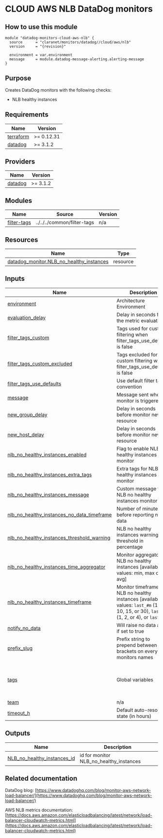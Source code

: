 # CLOUD AWS NLB DataDog monitors

## How to use this module

```hcl
module "datadog-monitors-cloud-aws-nlb" {
  source      = "claranet/monitors/datadog//cloud/aws/nlb"
  version     = "{revision}"

  environment = var.environment
  message     = module.datadog-message-alerting.alerting-message
}

```

## Purpose

Creates DataDog monitors with the following checks:

- NLB healthy instances

<!-- BEGIN_TF_DOCS -->
## Requirements

| Name | Version |
|------|---------|
| <a name="requirement_terraform"></a> [terraform](#requirement\_terraform) | >= 0.12.31 |
| <a name="requirement_datadog"></a> [datadog](#requirement\_datadog) | >= 3.1.2 |

## Providers

| Name | Version |
|------|---------|
| <a name="provider_datadog"></a> [datadog](#provider\_datadog) | >= 3.1.2 |

## Modules

| Name | Source | Version |
|------|--------|---------|
| <a name="module_filter-tags"></a> [filter-tags](#module\_filter-tags) | ../../../common/filter-tags | n/a |

## Resources

| Name | Type |
|------|------|
| [datadog_monitor.NLB_no_healthy_instances](https://registry.terraform.io/providers/DataDog/datadog/latest/docs/resources/monitor) | resource |

## Inputs

| Name | Description | Type | Default | Required |
|------|-------------|------|---------|:--------:|
| <a name="input_environment"></a> [environment](#input\_environment) | Architecture Environment | `string` | n/a | yes |
| <a name="input_evaluation_delay"></a> [evaluation\_delay](#input\_evaluation\_delay) | Delay in seconds for the metric evaluation | `number` | `900` | no |
| <a name="input_filter_tags_custom"></a> [filter\_tags\_custom](#input\_filter\_tags\_custom) | Tags used for custom filtering when filter\_tags\_use\_defaults is false | `string` | `"*"` | no |
| <a name="input_filter_tags_custom_excluded"></a> [filter\_tags\_custom\_excluded](#input\_filter\_tags\_custom\_excluded) | Tags excluded for custom filtering when filter\_tags\_use\_defaults is false | `string` | `""` | no |
| <a name="input_filter_tags_use_defaults"></a> [filter\_tags\_use\_defaults](#input\_filter\_tags\_use\_defaults) | Use default filter tags convention | `string` | `"true"` | no |
| <a name="input_message"></a> [message](#input\_message) | Message sent when a monitor is triggered | `any` | n/a | yes |
| <a name="input_new_group_delay"></a> [new\_group\_delay](#input\_new\_group\_delay) | Delay in seconds before monitor new resource | `number` | `300` | no |
| <a name="input_new_host_delay"></a> [new\_host\_delay](#input\_new\_host\_delay) | Delay in seconds before monitor new resource | `number` | `300` | no |
| <a name="input_nlb_no_healthy_instances_enabled"></a> [nlb\_no\_healthy\_instances\_enabled](#input\_nlb\_no\_healthy\_instances\_enabled) | Flag to enable NLB no healthy instances monitor | `string` | `"true"` | no |
| <a name="input_nlb_no_healthy_instances_extra_tags"></a> [nlb\_no\_healthy\_instances\_extra\_tags](#input\_nlb\_no\_healthy\_instances\_extra\_tags) | Extra tags for NLB no healthy instances monitor | `list(string)` | `[]` | no |
| <a name="input_nlb_no_healthy_instances_message"></a> [nlb\_no\_healthy\_instances\_message](#input\_nlb\_no\_healthy\_instances\_message) | Custom message for NLB no healthy instances monitor | `string` | `""` | no |
| <a name="input_nlb_no_healthy_instances_no_data_timeframe"></a> [nlb\_no\_healthy\_instances\_no\_data\_timeframe](#input\_nlb\_no\_healthy\_instances\_no\_data\_timeframe) | Number of minutes before reporting no data | `string` | `10` | no |
| <a name="input_nlb_no_healthy_instances_threshold_warning"></a> [nlb\_no\_healthy\_instances\_threshold\_warning](#input\_nlb\_no\_healthy\_instances\_threshold\_warning) | NLB no healthy instances warning threshold in percentage | `number` | `100` | no |
| <a name="input_nlb_no_healthy_instances_time_aggregator"></a> [nlb\_no\_healthy\_instances\_time\_aggregator](#input\_nlb\_no\_healthy\_instances\_time\_aggregator) | Monitor aggregator for NLB no healthy instances [available values: min, max or avg] | `string` | `"min"` | no |
| <a name="input_nlb_no_healthy_instances_timeframe"></a> [nlb\_no\_healthy\_instances\_timeframe](#input\_nlb\_no\_healthy\_instances\_timeframe) | Monitor timeframe for NLB no healthy instances [available values: `last_#m` (1, 5, 10, 15, or 30), `last_#h` (1, 2, or 4), or `last_1d`] | `string` | `"last_5m"` | no |
| <a name="input_notify_no_data"></a> [notify\_no\_data](#input\_notify\_no\_data) | Will raise no data alert if set to true | `bool` | `true` | no |
| <a name="input_prefix_slug"></a> [prefix\_slug](#input\_prefix\_slug) | Prefix string to prepend between brackets on every monitors names | `string` | `""` | no |
| <a name="input_tags"></a> [tags](#input\_tags) | Global variables | `list(string)` | <pre>[<br>  "type:cloud",<br>  "provider:aws",<br>  "resource:nlb"<br>]</pre> | no |
| <a name="input_team"></a> [team](#input\_team) | n/a | `string` | `"claranet"` | no |
| <a name="input_timeout_h"></a> [timeout\_h](#input\_timeout\_h) | Default auto-resolving state (in hours) | `number` | `0` | no |

## Outputs

| Name | Description |
|------|-------------|
| <a name="output_NLB_no_healthy_instances_id"></a> [NLB\_no\_healthy\_instances\_id](#output\_NLB\_no\_healthy\_instances\_id) | id for monitor NLB\_no\_healthy\_instances |
<!-- END_TF_DOCS -->
## Related documentation

DataDog blog: [https://www.datadoghq.com/blog/monitor-aws-network-load-balancer/](https://www.datadoghq.com/blog/monitor-aws-network-load-balancer/)

AWS NLB metrics documentation: [https://docs.aws.amazon.com/elasticloadbalancing/latest/network/load-balancer-cloudwatch-metrics.html](https://docs.aws.amazon.com/elasticloadbalancing/latest/network/load-balancer-cloudwatch-metrics.html)
